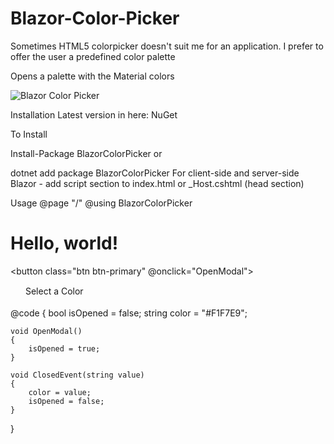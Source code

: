 # Blazor-Color-Picker
Sometimes HTML5 colorpicker doesn't suit me for an application. I prefer to offer the user a predefined color palette

Opens a palette with the Material colors

![Blazor Color Picker](https://github.com/tossnet/Blazor-Color-Picker/blob/master/Blazor-Color-Picker/forGithubReadme/blazor-color-picker.png)


Installation
Latest version in here: NuGet

To Install

Install-Package BlazorColorPicker
or

dotnet add package BlazorColorPicker
For client-side and server-side Blazor - add script section to index.html or _Host.cshtml (head section)

<link href="_content/BlazorColorPicker/colorpicker.css" rel="stylesheet" />
Usage
@page "/"
@using BlazorColorPicker

<h1>Hello, world!</h1>

<button class="btn btn-primary" @onclick="OpenModal">
    <div style="background-color:@color;width:20px;height:20px;display:inline-block;vertical-align:middle;margin-bottom:2px;"></div> Select a Color
</button>

<ColorPicker Title="My Blazor ColorPicker" IsOpened="isOpened" Closed="ClosedEvent" MyColor="@color">
</ColorPicker>

@code {
    bool isOpened = false;
    string color = "#F1F7E9";

    void OpenModal()
    {
        isOpened = true;
    }

    void ClosedEvent(string value)
    {
        color = value;
        isOpened = false;
    }
}
